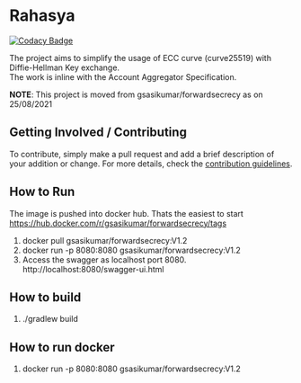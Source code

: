 # Rahasya 

[![Codacy Badge](https://app.codacy.com/project/badge/Grade/8d51e12ebfff45c1a212af0f38aaa0cc)](https://www.codacy.com/gh/Sahamati/rahasya/dashboard?utm_source=github.com&amp;utm_medium=referral&amp;utm_content=Sahamati/rahasya&amp;utm_campaign=Badge_Grade)

The project aims to simplify the usage of ECC curve (curve25519) with Diffie-Hellman Key exchange.  
The work is inline with the Account Aggregator Specification.

__NOTE__: This project is moved from gsasikumar/forwardsecrecy as on 25/08/2021

## Getting Involved / Contributing

To contribute, simply make a pull request and add a brief description of your addition or change. For
more details, check the [contribution guidelines](.github/CONTRIBUTING.md).

## How to Run
The image is pushed into docker hub. Thats the easiest to start
https://hub.docker.com/r/gsasikumar/forwardsecrecy/tags

1. docker pull gsasikumar/forwardsecrecy:V1.2
2. docker run -p 8080:8080 gsasikumar/forwardsecrecy:V1.2
3. Access the swagger as localhost port 8080. http://localhost:8080/swagger-ui.html

## How to build
1. ./gradlew build

## How to run docker
1. docker run -p 8080:8080 gsasikumar/forwardsecrecy:V1.2